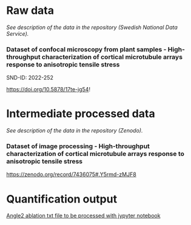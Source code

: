 # Raw data

*See description of the data in the repository (Swedish National Data Service).*

### Dataset of confocal microscopy from plant samples - High-throughput characterization of cortical microtubule arrays response to anisotropic tensile stress

SND-ID: 2022-252

https://doi.org/10.5878/17te-jg54!


# Intermediate processed data

*See description of the data in the repository (Zenodo).*

### Dataset of image processing - High-throughput characterization of cortical microtubule arrays response to anisotropic tensile stress

https://zenodo.org/record/7436075#.Y5rmd-zMJF8


# Quantification output

[Angle2 ablation txt file to be processed with jypyter notebook](https://github.com/VergerLab/MT_Angle2Ablation_Workflow/blob/master/TestData/All_CMT_Data_Angle2Ablation.txt)
